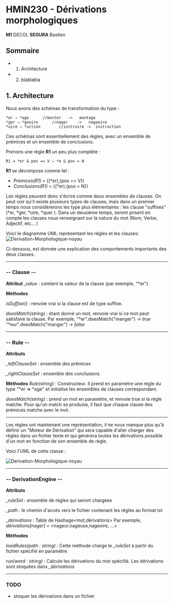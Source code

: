 
# HMIN230 - Dérivations morphologiques
**M1** DECOL
**SEGURA** Bastien
## Sommaire

* 1. Architecture
* 2. blablabla



## 1. Architecture
Nous avons des schémas de transformation du type :

	*er ⇒ *age		//monter   ->   montage
	*ger ⇒ *geoire     	//nager    ->   nageoire
	*uire ⇒ *uction        //instruire ->  instruction
Ces schémas sont essentiellement des règles, avec un ensemble de prémices et un ensemble de conclusions.

Prenons une règle **R1** un peu plus complète : 
	
	R1 = *er & pos == V ⇒ *e & pos = N  
**R1** se décompose comme tel :
* *Prémices(R1)* =  {(*er),(pos == V)}
*  *Conclusions(R1)* = {(*er),(pos = N)}

Les règles peuvent donc s'écrire comme deux ensembles de clauses. On peut voir qu'il existe plusieurs types de clauses, mais dans un premier temps nous considèrerons les type plus élémentaires : les clause "suffixes" (*er, *ger, *uire, *quer ). 
Dans un deuxième temps, seront prisent en compte les clauses nous renseignant sur la nature du mot (Nom, Verbe, Adjectif, etc... )

Voici le diagramme UML représentant les règles et les clauses:
![Derivation-Morphologique-noyau](https://i.imgur.com/b1z0MnN.png)

Ci-dessous, est donnée une explication des comportements importants des deux classes.

-----

### -- Clause --
**Attribut**
*_value* : contient la valeur de la clause (par exemple, "*er")

**Méthodes**

*isSuffixe()* : renvoie vrai si la clause est de type suffixe.

*doesMatch(string)* : étant donné un mot, renvoie vrai si ce mot peut satisfaire la clause. 
Par exemple, 
"*er".doesMatch("manger") -> *true*
 "*eur".doesMatch("manger") -> *false*

------------

### -- Rule --
**Attributs**

*_leftClauseSet* : ensemble des prémices 

*_rightClauseSet* : ensemble des conclusions

**Méthodes**
*Rule(string)*  : Constructeur. Il prend en paramètre une règle du type "*er ⇒ *age" et initialise les ensembles de clauses correspondant.

*doesMatch(string)* : prend un mot en paramètre, et renvoie true si la règle matche. Pour qu'un match se produise, il faut que chaque clause des prémices matche avec le mot.	


--------

Les règles ont maintenant une représentation, il ne nous manque plus qu'à définir un "Moteur de Dérivation" qui sera capable d'aller charger des règles dans un fichier texte et qui générera toutes les dérivations possible d'un mot en fonction de son ensemble de règle. 

Voici l'UML de cette classe : 

![Derivation-Morphologique-noyau](https://i.ibb.co/d7sZcnz/UML-Derivation-Morphologique-engine.png)


-----

### -- DerivationEngine --
**Attributs**

*_ruleSet* : ensemble de règles qui seront chargées

*_path* : le chemin d'accès vers le fichier contenant les règles au format txt

*_dérivations* : Table de Hashage<mot,dérivations> 
Par exemple, *dérivations[nager]* = <nageur,nageuse,nageoire, ...>

**Méthodes**

*loadRules(path : string)* : Cette méthode charge le *_ruleSet* à partir du fichier spécifié en paramètre.

*run(word : string)* : Calcule les dérivations du mot spécifié. Les dérivations sont stoquées dans *_dérivations*



------------


### TODO
* stoquer les dérivations dans un fichier
